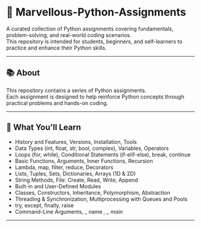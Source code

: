 # 💫 Marvellous-Python-Assignments

A curated collection of Python assignments covering fundamentals, problem-solving, and real-world coding scenarios.  
This repository is intended for students, beginners, and self-learners to practice and enhance their Python skills.

---

## 📚 About

This repository contains a series of Python assignments.  
Each assignment is designed to help reinforce Python concepts through practical problems and hands-on coding.

---

## 🧠 What You'll Learn

- History and Features, Versions, Installation, Tools 
- Data Types (int, float, str, bool, complex), Variables, Operators 
- Loops (for, while), Conditional Statements (if-elif-else), break, continue 
- Basic Functions, Arguments, Inner Functions, Recursion 
- Lambda, map, filter, reduce, Decorators 
- Lists, Tuples, Sets, Dictionaries, Arrays (1D & 2D)   
- String Methods, File: Create, Read, Write, Append 
- Built-in and User-Defined Modules
- Classes, Constructors, Inheritance, Polymorphism, Abstraction
- Threading & Synchronization, Multiprocessing with Queues and Pools
- try, except, finally, raise
- Command-Line Arguments, _ name _, _ main_


---
